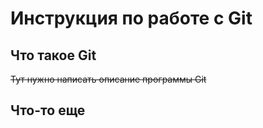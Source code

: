 # **Инструкция по работе с Git**

## Что такое Git

~~Тут нужно написать описание программы Git~~
## Что-то еще